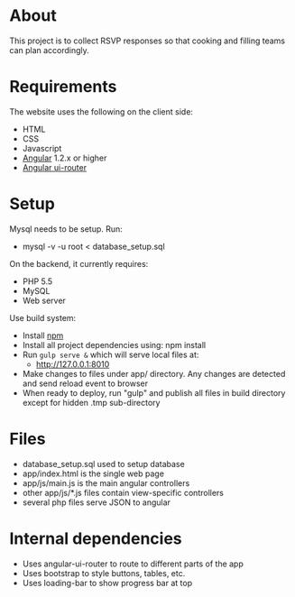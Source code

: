 # About

  This project is to collect RSVP responses so that cooking and filling teams
  can plan accordingly.

# Requirements

  The website uses the following on the client side:

  * HTML
  * CSS
  * Javascript
  * [Angular](https://angularjs.org/) 1.2.x or higher
  * [Angular ui-router](https://github.com/angular-ui/ui-router/wiki)

# Setup

  Mysql needs to be setup. Run:
  
  * mysql -v -u root < database_setup.sql

  On the backend, it currently requires:

  * PHP 5.5
  * MySQL
  * Web server

  Use build system:

  * Install [npm](https://docs.npmjs.com/getting-started/installing-node)
  * Install all project dependencies using: npm install
  * Run `gulp serve &` which will serve local files at:
     * http://127.0.0.1:8010
  * Make changes to files under app/ directory. Any changes are detected and
    send reload event to browser
  * When ready to deploy, run "gulp" and publish all files in build directory
    except for hidden .tmp sub-directory

# Files

  * database_setup.sql used to setup database
  * app/index.html is the single web page
  * app/js/main.js is the main angular controllers
  * other app/js/*.js files contain view-specific controllers
  * several php files serve JSON to angular

# Internal dependencies

  * Uses angular-ui-router to route to different parts of the app
  * Uses bootstrap to style buttons, tables, etc.
  * Uses loading-bar to show progress bar at top
